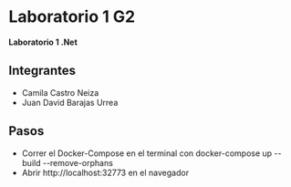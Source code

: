 # Laboratorio 1 G2

**Laboratorio 1 .Net**

## Integrantes
- Camila Castro Neiza
- Juan David Barajas Urrea

## Pasos
- Correr el Docker-Compose en el terminal con docker-compose up --build --remove-orphans
- Abrir http://localhost:32773 en el navegador
